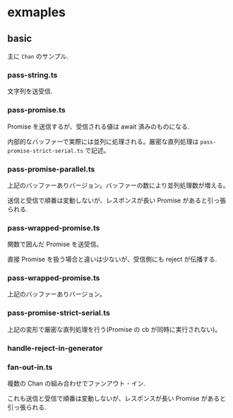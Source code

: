 # exmaples

## basic

主に `Chan` のサンプル.

### pass-string.ts

文字列を送受信.

### pass-promise.ts

Promise を送信するが、受信される値は await 済みのものになる.

内部的なバッファーで実際には並列に処理される。厳密な直列処理は `pass-promise-strict-serial.ts` で記述。

### pass-promise-parallel.ts

上記のバッファーありバージョン。バッファーの数により並列処理数が増える。

送信と受信で順番は変動しないが、レスポンスが長い Promise があると引っ張られる.

### pass-wrapped-promise.ts

関数で囲んだ Promise を送受信。

直接 Promise を扱う場合と違いは少ないが、受信側にも reject が伝播する.

### pass-wrapped-promise.ts

上記のバッファーありバージョン。

### pass-promise-strict-serial.ts

上記の変形で厳密な直列処理を行う(Promise の cb が同時に実行されない)。

### handle-reject-in-generator

### fan-out-in.ts

複数の Chan の組み合わせでファンアウト - イン.

これも送信と受信で順番は変動しないが、レスポンスが長い Promise があると引っ張られる.
